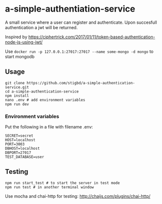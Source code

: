 # a-simple-authentiation-service

A small service where a user can register and authenticate. Upon succesfull authentication a jwt will be returned.

Inspired by <https://ciphertrick.com/2017/01/11/token-based-authentication-node-js-using-jwt/>

Use ```docker run -p 127.0.0.1:27017:27017 --name some-mongo -d mongo```
to start mongodb

## Usage
```
git clone https://github.com/stigbd/a-simple-authentication-service.git
cd a-simple-authentication-service
npm install
nano .env # add environment variables
npm run dev
```

### Environment variables
Put the following in a file with filename .env:
```
SECRET=secret
HOST=localhost
PORT=3003
DBHOST=localhost
DBPORT=27017
TEST_DATABASE=user
```

## Testing
```
npm run start_test # to start the server in test mode
npm run test # in another terminal window
```
Use mocha and chai-http for testing:
<http://chaijs.com/plugins/chai-http/>
